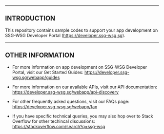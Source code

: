 ------------
INTRODUCTION
------------

This repository contains sample codes to support your app development on SSG-WSG Developer Portal (https://developer.ssg-wsg.sg).

-----------------
OTHER INFORMATION
-----------------

 * For more information on app development on SSG-WSG Developer Portal, visit our Get Started Guides:
   https://developer.ssg-wsg.sg/webapp/guides
   
 * For more information on our available APIs, visit our API documentation:
   https://developer.ssg-wsg.sg/webapp/api-discovery
   
 * For other frequently asked questions, visit our FAQs page:
   https://developer.ssg-wsg.sg/webapp/faq
   
 * If you have specific technical queries, you may also hop over to Stack Overflow for other techincal discussions:
   https://stackoverflow.com/search?q=ssg-wsg
